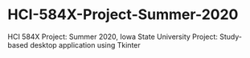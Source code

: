 # HCI-584X-Project-Summer-2020
HCI 584X Project: Summer 2020, Iowa State University
Project: Study-based desktop application using Tkinter
